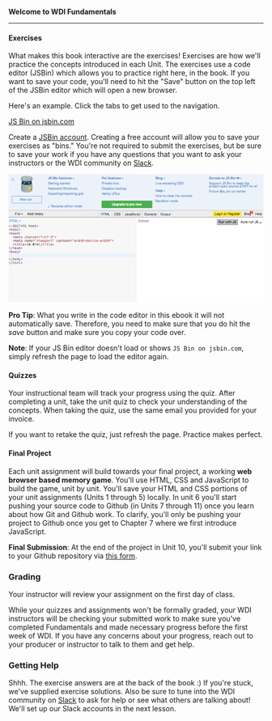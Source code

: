**Welcome to WDI Fundamentals**

---

#### Exercises

What makes this book interactive are the exercises! Exercises are how we'll practice the concepts introduced in each Unit. The exercises use a code editor (JSBin) which allows you to practice right here, in the book. If you want to save your code, you'll need to hit the "Save" button on the top left of the JSBin editor which will open a new browser.

Here's an example. Click the tabs to get used to the navigation.

<a class="jsbin-embed" href="https://jsbin.com/zojica/embed?html,output&height=600px">JS Bin on jsbin.com</a><script src="https://static.jsbin.com/js/embed.min.js?3.35.12"></script>


Create a [JSBin account](https://jsbin.com/). Creating a free account will allow you to save your exercises as "bins." You're not required to submit the exercises, but be sure to save your work if you have any questions that you want to ask your instructors or the WDI community on [Slack](00_chapter/intro.md).


![](assets/elkwebdesign/jsbin.png)


**Pro Tip**: What you write in the code editor in this ebook it will not automatically save. Therefore, you need to make sure that you do hit the *save* button and make sure you copy your code over.

**Note**: If your JS Bin editor doesn't load or shows `JS Bin on jsbin.com`, simply refresh the page to load the editor again.


#### Quizzes

Your instructional team will track your progress using the quiz. After completing a unit, take the unit quiz to check your understanding of the concepts. When taking the quiz, use the same email you provided for your invoice.

If you want to retake the quiz, just refresh the page. Practice makes perfect.

#### Final Project

Each unit assignment will build towards your final project, a working **web browser based memory game**. You'll use  HTML, CSS and JavaScript to build the game, unit by unit. You'll save your HTML and CSS portions of your unit assignments (Units 1 through 5) locally. In unit 6 you'll start pushing your source code to Github (in Units 7 through 11) once you learn about how Git and Github work. To clarify, you'll only be pushing your project to Github once you get to Chapter 7 where we first introduce JavaScript.

**Final Submission**: At the end of the project in Unit 10, you'll submit your link to your Github repository via [this form](https://ga-immersives.typeform.com/to/UHC5Yp).



### Grading

Your instructor will review your assignment on the first day of class.

While your quizzes and assignments won't be formally graded, your WDI instructors will be checking your submitted work to make sure you've completed Fundamentals and made necessary progress before the first week of WDI. If you have any concerns about your progress, reach out to your producer or instructor to talk to them and get help.

### Getting Help

Shhh. The exercise answers are at the back of the book :) If you're stuck, we've supplied exercise solutions. Also be sure to tune into the WDI community on [Slack](00_chapter/intro.md) to ask for help or see what others are talking about! We'll set up our Slack accounts in the next lesson.
